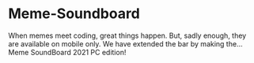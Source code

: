 # Meme-Soundboard
When memes meet coding, great things happen. But, sadly enough, they are available on mobile only. We have extended the bar by making the... Meme SoundBoard 2021 PC edition!
